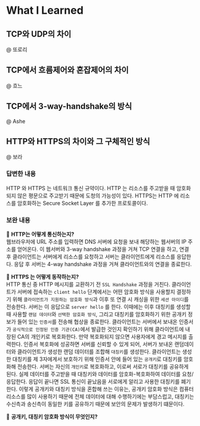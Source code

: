 # What I Learned  

## TCP와 UDP의 차이  
@ 또로리
  
## TCP에서 흐름제어와 혼잡제어의 차이  
@ 흐느

## TCP에서 3-way-handshake의 방식  
@ Ashe

## HTTP와 HTTPS의 차이와 그 구체적인 방식
@ 보라
### 답변한 내용
HTTP 와 HTTPS 는 네트워크 통신 규약이다. HTTP 는 리소스를 주고받을 때 암호화되지 않은 평문으로 주고받기 때문에 도청의 가능성이 있다. HTTPS는 HTTP 에 리소스를 암호화하는 Secure Socket Layer 를 추가한 프로토콜이다.

### 보완 내용
🤨 **HTTP는 어떻게 통신하는지?**  
웹브라우저에 URL 주소를 입력하면 DNS 서버에 요청을 보내 해당하는 웹서버의 IP 주소를 얻어온다. 이 웹서버와 3-way handshake 과정을 거쳐 TCP 연결을 하고, 연결 후 클라이언트는 서버에게 리소스를 요청하고 서버는 클라이언트에게 리소스를 응답한다. 응답 후 서버는 4-way handshake 과정을 거쳐 클라이언트와의 연결을 종료한다.

🤨 **HTTPS 는 어떻게 동작하는지?**   
HTTP 통신 중 HTTP 메시지를 교환하기 전 `SSL Handshake` 과정을 거친다. 클라이언트가 서버에 접속하는 `client hello` 단계에서는 어떤 암호화 방식을 사용할지 결정하기 위해 `클라이언트가 지원하는 암호화 방식`과 이후 또 연결 시 캐싱을 위한 `세션 아이디`를 전송한다. 서버는 이 응답으로 `server hello` 를 한다. 이때에는 이후 대칭키를 생성할 때 사용할 `랜덤 데이터`와 `선택한 암호화 방식`, 그리고 대칭키를 암호화하기 위한 공개키 정보가 들어 있는 `인증서`를 전송해 협상을 종료한다. 클라이언트는 서버에서 보내온 인증서가 `공식적으로 인정된 인증 기관(CA)`에서 발급한 것인지 확인하기 위해 클라이언트에 내장된 CA의 개인키로 복호화한다. 만약 복호화되지 않으면 사용자에게 경고 메시지를 출력한다. 인증서 복호화에 성공하면 서버를 신뢰할 수 있게 되어, 서버가 보내온 랜덤데이터와 클라이언트가 생성한 랜덤 데이터를 조합해 `대칭키`를 생성한다. 클라이언트는 생성한 대칭키를 제 3자에게서 보호하기 위해 인증서 안에 들어 있는 `공개키`로 대칭키를 암호화해 전송한다. 서버는 자신의 `개인키`로 복호화하고, 이로써 서로가 대칭키를 공유하게 된다. 실제 데이터를 주고받을 때 대칭키와 데이터를 암호화-복호화하여 데이터를 요청/응답한다. 응답이 끝나면 SSL 통신이 끝났음을 서로에게 알리고 사용한 대칭키를 폐기한다. 이렇게 공개키와 대칭키 방식을 혼합해 쓰는 이유는, 공개키 암호화 방식은 컴퓨터 리소스를 많이 사용하기 때문에 전체 데이터에 대해 수행하기에는 부담스럽고, 대칭키는 수신측과 송신측이 동일한 키를 공유하기 때문에 보안의 문제가 발생하기 떄문이다.

🤨 **공개키, 대칭키 암호화 방식이 무엇인지?**   
